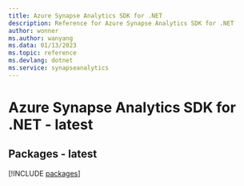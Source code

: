 ```yaml
---
title: Azure Synapse Analytics SDK for .NET
description: Reference for Azure Synapse Analytics SDK for .NET
author: wonner
ms.author: wanyang
ms.data: 01/13/2023
ms.topic: reference
ms.devlang: dotnet
ms.service: synapseanalytics
---
```

# Azure Synapse Analytics SDK for .NET - latest
## Packages - latest
[!INCLUDE [packages](synapse-analytics-index.md)]